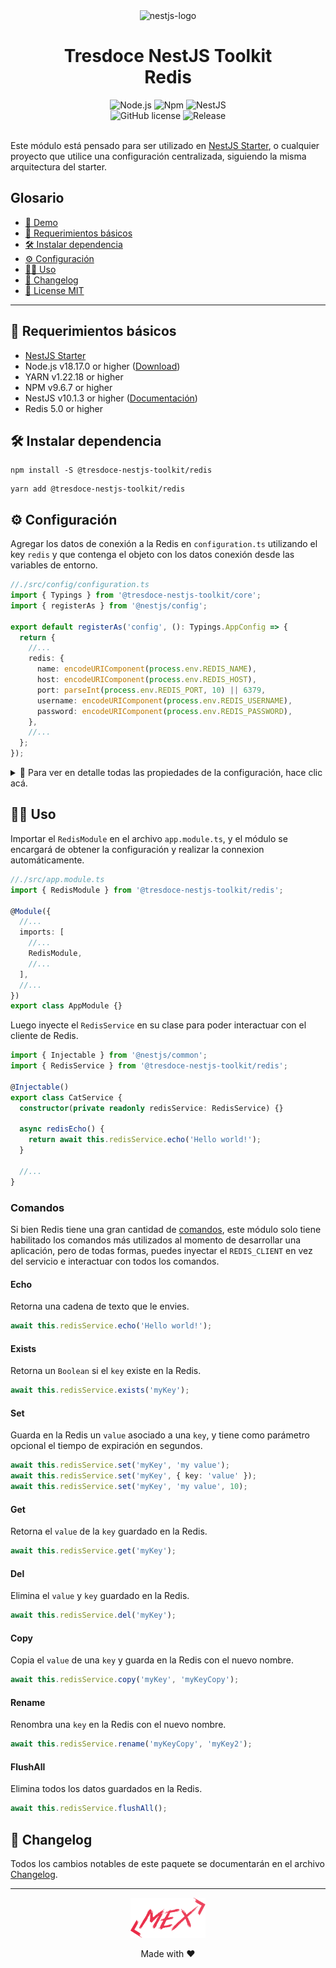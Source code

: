 <div align="center">
    <img alt="nestjs-logo" width="250" height="auto" src="https://camo.githubusercontent.com/c704e8013883cc3a04c7657e656fe30be5b188145d759a6aaff441658c5ffae0/68747470733a2f2f6e6573746a732e636f6d2f696d672f6c6f676f5f746578742e737667" />
    <h1>Tresdoce NestJS Toolkit<br/>Redis</h1>
</div>

<div align="center">
    <img src="https://img.shields.io/static/v1.svg?style=flat&label=NodeJS&message=v18.17.0&labelColor=339933&color=757575&logoColor=FFFFFF&logo=Node.js" alt="Node.js"/>
    <img src="https://img.shields.io/static/v1.svg?style=flat&label=NPM&message=v9.6.7&labelColor=CB3837&logoColor=FFFFFF&color=757575&logo=npm" alt="Npm"/>
    <img src="https://img.shields.io/static/v1.svg?style=flat&label=NestJS&message=v10.1.3&labelColor=E0234E&logoColor=FFFFFF&color=757575&logo=Nestjs" alt="NestJS"/><br/>
    <img alt="GitHub license" src="https://img.shields.io/github/license/tresdoce/tresdoce-nestjs-toolkit?style=flat">
    <img alt="Release" src="https://img.shields.io/npm/v/@tresdoce-nestjs-toolkit/redis.svg">
    <br/>
</div>
<br/>

Este módulo está pensado para ser utilizado en [NestJS Starter](https://github.com/rudemex/nestjs-starter), o cualquier
proyecto que utilice una configuración centralizada, siguiendo la misma arquitectura del starter.

## Glosario

- [🥳 Demo](https://nestjs-starter.tresdoce.com.ar/v1/docs)
- [📝 Requerimientos básicos](#basic-requirements)
- [🛠️ Instalar dependencia](#install-dependencies)
- [⚙️ Configuración](#configurations)
- [👨‍💻 Uso](#use)
- [📄 Changelog](./CHANGELOG.md)
- [📜 License MIT](./license.md)

---

<a name="basic-requirements"></a>

## 📝 Requerimientos básicos

- [NestJS Starter](https://github.com/rudemex/nestjs-starter)
- Node.js v18.17.0 or higher ([Download](https://nodejs.org/es/download/))
- YARN v1.22.18 or higher
- NPM v9.6.7 or higher
- NestJS v10.1.3 or higher ([Documentación](https://nestjs.com/))
- Redis 5.0 or higher

<a name="install-dependencies"></a>

## 🛠️ Instalar dependencia

```
npm install -S @tresdoce-nestjs-toolkit/redis
```

```
yarn add @tresdoce-nestjs-toolkit/redis
```

<a name="configurations"></a>

## ⚙️ Configuración

Agregar los datos de conexión a la Redis en `configuration.ts` utilizando el key `redis` y que contenga el
objeto con los datos conexión desde las variables de entorno.

```typescript
//./src/config/configuration.ts
import { Typings } from '@tresdoce-nestjs-toolkit/core';
import { registerAs } from '@nestjs/config';

export default registerAs('config', (): Typings.AppConfig => {
  return {
    //...
    redis: {
      name: encodeURIComponent(process.env.REDIS_NAME),
      host: encodeURIComponent(process.env.REDIS_HOST),
      port: parseInt(process.env.REDIS_PORT, 10) || 6379,
      username: encodeURIComponent(process.env.REDIS_USERNAME),
      password: encodeURIComponent(process.env.REDIS_PASSWORD),
    },
    //...
  };
});
```

<details>
<summary>💬 Para ver en detalle todas las propiedades de la configuración, hace clic acá.</summary>

`name`: Es el nombre de la Redis.

- Type: `String`
- Required: `false`

`protocol`: Es el protocolo de conexión de la Redis.

- Type: `String`
- Required: `false`
- Default: `redis`
- Values: `redis | rediss`

`host`: Es el servidor para conectarse a la Redis.

- Type: `String`
- Required: `true`
- Values: `localhost | 127.0.0.1 | <host>`

`port`: Es el puerto para conectarse a la Redis.

- Type: `Number`
- Required: `true`
- Default: `6379`

`username`: Es el nombre de usuario para conectarse a la Redis.

- Type: `String`
- Required: `false`
- Default: `default`

`password`: Es la contraseña de usuario para conectarse a la Redis.

- Type: `String`
- Required: `false`

`database`: Es la base de datos de la Redis.

- Type: `number`
- Required: `false`
- Default: `0`

Para más información sobre los parámetros de conexión, puedes consultar en
el [Client Configuration](https://github.com/redis/node-redis/blob/master/docs/client-configuration.md) de Redis.

</details>

<a name="use"></a>

## 👨‍💻 Uso

Importar el `RedisModule` en el archivo `app.module.ts`, y el módulo se encargará de obtener la configuración
y realizar la connexion automáticamente.

```typescript
//./src/app.module.ts
import { RedisModule } from '@tresdoce-nestjs-toolkit/redis';

@Module({
  //...
  imports: [
    //...
    RedisModule,
    //...
  ],
  //...
})
export class AppModule {}
```

Luego inyecte el `RedisService` en su clase para poder interactuar con el cliente de Redis.

```typescript
import { Injectable } from '@nestjs/common';
import { RedisService } from '@tresdoce-nestjs-toolkit/redis';

@Injectable()
export class CatService {
  constructor(private readonly redisService: RedisService) {}

  async redisEcho() {
    return await this.redisService.echo('Hello world!');
  }

  //...
}
```

### Comandos

Si bien Redis tiene una gran cantidad de [comandos](https://redis.io/commands/), este módulo solo tiene habilitado los
comandos más utilizados al momento de desarrollar una aplicación, pero de todas formas, puedes inyectar
el `REDIS_CLIENT`
en vez del servicio e interactuar con todos los comandos.

#### Echo

Retorna una cadena de texto que le envies.

```typescript
await this.redisService.echo('Hello world!');
```

#### Exists

Retorna un `Boolean` si el `key` existe en la Redis.

```typescript
await this.redisService.exists('myKey');
```

#### Set

Guarda en la Redis un `value` asociado a una `key`, y tiene como parámetro opcional el tiempo de expiración en segundos.

```typescript
await this.redisService.set('myKey', 'my value');
await this.redisService.set('myKey', { key: 'value' });
await this.redisService.set('myKey', 'my value', 10);
```

#### Get

Retorna el `value` de la `key` guardado en la Redis.

```typescript
await this.redisService.get('myKey');
```

#### Del

Elimina el `value` y `key` guardado en la Redis.

```typescript
await this.redisService.del('myKey');
```

#### Copy

Copia el `value` de una `key` y guarda en la Redis con el nuevo nombre.

```typescript
await this.redisService.copy('myKey', 'myKeyCopy');
```

#### Rename

Renombra una `key` en la Redis con el nuevo nombre.

```typescript
await this.redisService.rename('myKeyCopy', 'myKey2');
```

#### FlushAll

Elimina todos los datos guardados en la Redis.

```typescript
await this.redisService.flushAll();
```

## 📄 Changelog

Todos los cambios notables de este paquete se documentarán en el archivo [Changelog](./CHANGELOG.md).

---

<div align="center">
    <a href="mailto:mdelgado@tresdoce.com.ar" target="_blank" alt="Send an email">
        <img src="https://raw.githubusercontent.com/tresdoce/tresdoce-nestjs-toolkit/ab924d5bdd9a9b9acb3ca5721d4ce977c6b7f680/.readme-static/logo-mex-red.svg" width="120" alt="Mex" />
    </a><br/>
    <p>Made with ❤</p>
</div>
